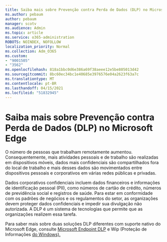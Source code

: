```yaml
---
title: Saiba mais sobre Prevenção contra Perda de Dados (DLP) no Microsoft Edge
ms.author: pebaum
author: pebaum
manager: scotv
ms.audience: Admin
ms.topic: article
ms.service: o365-administration
ROBOTS: NOINDEX, NOFOLLOW
localization_priority: Normal
ms.collection: Adm_O365
ms.custom:
- "9001505"
- "3562"
ms.openlocfilehash: 818a1bbc0d6e386a69f38aeee12e5be805013d42
ms.sourcegitcommit: 8bc60ec34bc1e40685e3976576e04a2623f63a7c
ms.translationtype: MT
ms.contentlocale: pt-BR
ms.lasthandoff: 04/15/2021
ms.locfileid: "51832945"
---
```

# <a name="learn-about-data-loss-prevention-dlp-in-microsoft-edge"></a>Saiba mais sobre Prevenção contra Perda de Dados (DLP) no Microsoft Edge

O número de pessoas que trabalham remotamente aumentou. Consequentemente, mais atividades pessoais e de trabalho são realizadas em dispositivos móveis, dados mais confidenciais são compartilhados fora do local de trabalho e mais desses dados são movimentados entre dispositivos pessoais e corporativos em várias redes públicas e privadas.

Dados corporativos confidenciais incluem dados financeiros e informações de identificação pessoal (PII), como números de cartão de crédito, números de previdência social e registros de saúde. Para estar em conformidade com os padrões de negócios e os regulamentos do setor, as organizações devem proteger dados confidenciais e impedir sua divulgação não autorizada. A DLP é um sistema de tecnologias que permite que as organizações realizem essa tarefa.

Para saber mais sobre duas soluções DLP diferentes com suporte nativo do Microsoft Edge, consulte [Microsoft Endpoint DLP](https://go.microsoft.com/fwlink/?linkid=2151765) e Wip (Proteção de Informações [do Windows).](https://go.microsoft.com/fwlink/?linkid=2151766)
